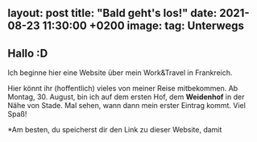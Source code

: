 layout: post
title: "Bald geht's los!"
date: 2021-08-23 11:30:00 +0200
image: 
tag: Unterwegs
---
## Hallo :D

Ich beginne hier eine Website über mein Work&Travel in Frankreich.

Hier könnt ihr (hoffentlich) vieles von meiner Reise mitbekommen. Ab Montag, 30. August, bin ich auf dem ersten Hof, dem **Weidenhof** in der Nähe von Stade. Mal sehen, wann dann mein erster Eintrag kommt.
Viel Spaß!

*Am besten, du speicherst dir den Link zu dieser Website, damit